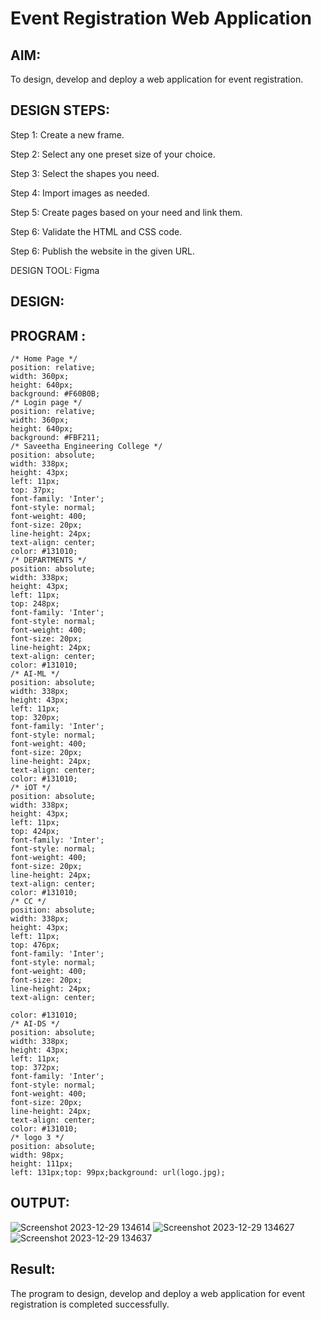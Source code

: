# Event Registration Web Application

## AIM:
To design, develop and deploy a web application for event registration.

## DESIGN STEPS:

Step 1:
Create a new frame.

Step 2:
Select any one preset size of your choice.

Step 3:
Select the shapes you need.

Step 4:
Import images as needed.

Step 5:
Create pages based on your need and link them.

Step 6:
Validate the HTML and CSS code.

Step 6:
Publish the website in the given URL.

DESIGN TOOL:
Figma

## DESIGN:

## PROGRAM :
```
/* Home Page */
position: relative;
width: 360px;
height: 640px;
background: #F60B0B;
/* Login page */
position: relative;
width: 360px;
height: 640px;
background: #FBF211;
/* Saveetha Engineering College */
position: absolute;
width: 338px;
height: 43px;
left: 11px;
top: 37px;
font-family: 'Inter';
font-style: normal;
font-weight: 400;
font-size: 20px;
line-height: 24px;
text-align: center;
color: #131010;
/* DEPARTMENTS */
position: absolute;
width: 338px;
height: 43px;
left: 11px;
top: 248px;
font-family: 'Inter';
font-style: normal;
font-weight: 400;
font-size: 20px;
line-height: 24px;
text-align: center;
color: #131010;
/* AI-ML */
position: absolute;
width: 338px;
height: 43px;
left: 11px;
top: 320px;
font-family: 'Inter';
font-style: normal;
font-weight: 400;
font-size: 20px;
line-height: 24px;
text-align: center;
color: #131010;
/* iOT */
position: absolute;
width: 338px;
height: 43px;
left: 11px;
top: 424px;
font-family: 'Inter';
font-style: normal;
font-weight: 400;
font-size: 20px;
line-height: 24px;
text-align: center;
color: #131010;
/* CC */
position: absolute;
width: 338px;
height: 43px;
left: 11px;
top: 476px;
font-family: 'Inter';
font-style: normal;
font-weight: 400;
font-size: 20px;
line-height: 24px;
text-align: center;

color: #131010;
/* AI-DS */
position: absolute;
width: 338px;
height: 43px;
left: 11px;
top: 372px;
font-family: 'Inter';
font-style: normal;
font-weight: 400;
font-size: 20px;
line-height: 24px;
text-align: center;
color: #131010;
/* logo 3 */
position: absolute;
width: 98px;
height: 111px;
left: 131px;top: 99px;background: url(logo.jpg);
```
## OUTPUT:
![Screenshot 2023-12-29 134614](https://github.com/23004742/event-registration/assets/150319318/b3a0ba91-1154-4d8d-b7a9-cc738916dae7)
![Screenshot 2023-12-29 134627](https://github.com/23004742/event-registration/assets/150319318/8f1eb141-6f7b-4c01-8162-b9694b9d4f11)
![Screenshot 2023-12-29 134637](https://github.com/23004742/event-registration/assets/150319318/7c443f94-708f-44d8-9ade-8cba03b45697)


## Result:
The program to design, develop and deploy a web application for event registration is completed successfully.

